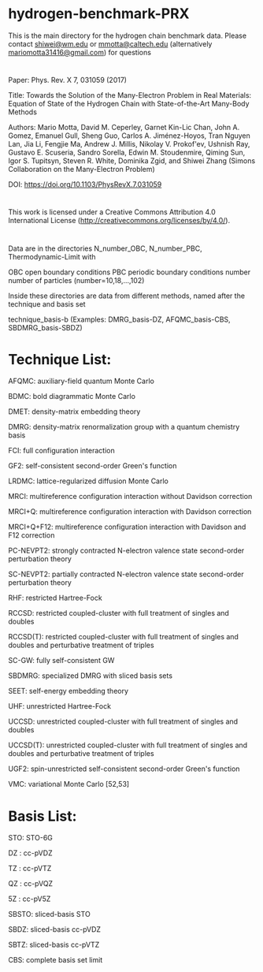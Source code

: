 # hydrogen-benchmark-PRX

This is the main directory for the hydrogen chain benchmark data.
Please contact shiwei@wm.edu or mmotta@caltech.edu (alternatively mariomotta31416@gmail.com) for questions

#

Paper:
   Phys. Rev. X 7, 031059 (2017)

Title:
   Towards the Solution of the Many-Electron Problem in Real Materials:
   Equation of State of the Hydrogen Chain with State-of-the-Art Many-Body Methods

Authors:
   Mario Motta, David M. Ceperley, Garnet Kin-Lic Chan, John A. Gomez, Emanuel Gull,
   Sheng Guo, Carlos A. Jiménez-Hoyos, Tran Nguyen Lan, Jia Li, Fengjie Ma, Andrew J. Millis,
   Nikolay V. Prokof'ev, Ushnish Ray, Gustavo E. Scuseria, Sandro Sorella, Edwin M. Stoudenmire, 
   Qiming Sun, Igor S. Tupitsyn, Steven R. White, Dominika Zgid, and Shiwei Zhang 
   (Simons Collaboration on the Many-Electron Problem)

DOI:
   https://doi.org/10.1103/PhysRevX.7.031059

#

This work is licensed under a Creative Commons Attribution 4.0 International License 
(http://creativecommons.org/licenses/by/4.0/).

#

Data are in the directories N_number_OBC, N_number_PBC, Thermodynamic-Limit with

OBC          open boundary conditions
PBC          periodic boundary conditions
number       number of particles (number=10,18,...,102)

Inside these directories are data from different methods, named after the technique and basis set

technique_basis-b (Examples: DMRG_basis-DZ, AFQMC_basis-CBS, SBDMRG_basis-SBDZ)

Technique List:
========================================================================
AFQMC:      auxiliary-field quantum Monte Carlo

BDMC:       bold diagrammatic Monte Carlo

DMET:       density-matrix embedding theory

DMRG:       density-matrix renormalization group with a quantum chemistry basis

FCI:        full configuration interaction

GF2:        self-consistent second-order Green's function

LRDMC:      lattice-regularized diffusion Monte Carlo

MRCI:       multireference configuration interaction without Davidson correction

MRCI+Q:     multireference configuration interaction with Davidson correction

MRCI+Q+F12: multireference configuration interaction with Davidson and F12 correction

PC-NEVPT2:  strongly contracted N-electron valence state second-order perturbation theory

SC-NEVPT2:  partially contracted N-electron valence state second-order perturbation theory

RHF:        restricted Hartree-Fock

RCCSD:      restricted coupled-cluster with full treatment of singles and doubles

RCCSD(T):   restricted coupled-cluster with full treatment of singles and doubles and perturbative treatment of triples

SC-GW:      fully self-consistent GW

SBDMRG:     specialized DMRG with sliced basis sets

SEET:       self-energy embedding theory

UHF:        unrestricted Hartree-Fock

UCCSD:      unrestricted coupled-cluster with full treatment of singles and doubles

UCCSD(T):   unrestricted coupled-cluster with full treatment of singles and doubles and perturbative treatment of triples

UGF2:       spin-unrestricted self-consistent second-order Green's function

VMC:        variational Monte Carlo [52,53]

Basis List:
========================================================================
STO:   STO-6G

DZ :   cc-pVDZ

TZ :   cc-pVTZ

QZ :   cc-pVQZ

5Z :   cc-pV5Z

SBSTO: sliced-basis STO

SBDZ:  sliced-basis cc-pVDZ

SBTZ:  sliced-basis cc-pVTZ

CBS:   complete basis set limit

